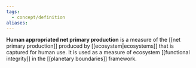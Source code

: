 ```yaml
---
tags:
  - concept/definition
aliases:
---
```

**Human appropriated net primary production** is a measure of the [[net primary production]] produced by [[ecosystem|ecosystems]] that is captured for human use. It is used as a measure of ecosystem [[functional integrity]] in the [[planetary boundaries]] framework.